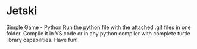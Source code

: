# Jetski
Simple Game - Python
Run the python file with the attached .gif files in one folder.
Compile it in VS code or in any python compiler with complete turtle library capabilities.
Have fun!

